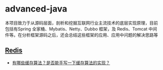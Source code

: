 # advanced-java
本项目致力于从源码层面，剖析和挖掘互联网行业主流技术的底层实现原理，目前包括有Spring 全家桶、Mybatis、Netty、Dubbo 框架，及 Redis、Tomcat 中间件等。在分析框架源码之后，还会总结这些框架的应用、应用中问题的解决思路等

## [Redis](https://github.com/HLxiaoyao/advanced-java/tree/main/docs/redis)
* [有哪些缓存算法？是否能手写一下缓存算法的实现？](https://github.com/HLxiaoyao/advanced-java/blob/main/docs/redis/%E7%BC%93%E5%AD%98%E6%B7%98%E6%B1%B0%E7%AE%97%E6%B3%95.md)


